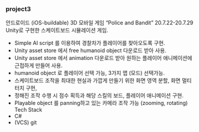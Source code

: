 ### project3

안드로이드 (iOS-buildable) 3D 모바일 게임 “Police and Bandit”	20.7.22-20.7.29
Unity로 구현한 스케이트보드 시뮬레이션 게임. 
- Simple AI script 를 이용하여 경찰차가 플레이어를 찾아오도록 구현.
- Unity asset store 에서 free humanoid object 다운로드 받아 사용.
- Unity asset store 에서 animation 다운로드 받아 원하는 플레이어 애니메이션에 근접하게 만들어 사용.
- humanoid object 로 플레이어 선택 가능, 3가지 맵 (모드) 선택가능.
- 스케이트보드 조작을 최대한 현실과 가깝게 만들기 위한 화면 영역 분할, 화면 멀티터치 구현, 
- 정해진 조작 수행 시 점수 획득과 해당 스킬의 보드, 플레이어 애니메이션 구현. 
- Playable object 를 panning하고 있는 카메라 조작 가능 (zooming, rotating)
Tech Stack
- C# 
- (VCS) git
